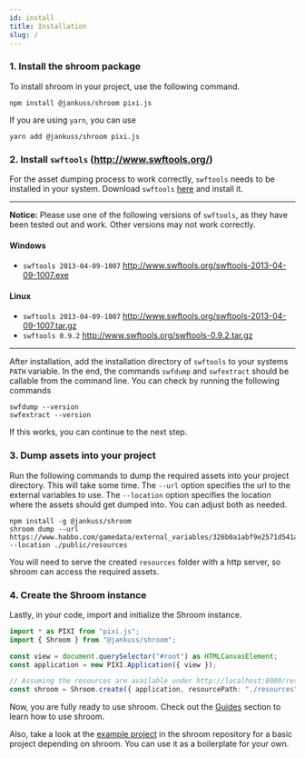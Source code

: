 ```yaml
---
id: install
title: Installation
slug: /
---
```


### 1. Install the shroom package

To install shroom in your project, use the following command.

```
npm install @jankuss/shroom pixi.js
```

If you are using `yarn`, you can use

```
yarn add @jankuss/shroom pixi.js
```

### 2. Install `swftools` (http://www.swftools.org/)

For the asset dumping process to work correctly, `swftools` needs to be installed in your system.
Download `swftools` [here](http://www.swftools.org/download.html) and install it.

---

**Notice:** Please use one of the following versions of `swftools`, as they have been tested out and work. Other versions may not work correctly.

#### Windows

- `swftools 2013-04-09-1007` http://www.swftools.org/swftools-2013-04-09-1007.exe

#### Linux

- `swftools 2013-04-09-1007` http://www.swftools.org/swftools-2013-04-09-1007.tar.gz
- `swftools 0.9.2` http://www.swftools.org/swftools-0.9.2.tar.gz

---

After installation, add the installation directory of `swftools` to your systems `PATH` variable.
In the end, the commands `swfdump` and `swfextract` should be callable from the command line.
You can check by running the following commands

```
swfdump --version
swfextract --version
```

If this works, you can continue to the next step.

### 3. Dump assets into your project

Run the following commands to dump the required assets into your project directory. This will take some time.
The `--url` option specifies the url to the external variables to use. The `--location` option specifies the location where the assets should get dumped into.
You can adjust both as needed.

```
npm install -g @jankuss/shroom
shroom dump --url https://www.habbo.com/gamedata/external_variables/326b0a1abf9e2571d541ac05e6eb3173b83bddea --location ./public/resources
```

You will need to serve the created `resources` folder with a http server, so shroom can access the required assets.

### 4. Create the Shroom instance

Lastly, in your code, import and initialize the Shroom instance.

```ts
import * as PIXI from "pixi.js";
import { Shroom } from "@jankuss/shroom";

const view = document.querySelector("#root") as HTMLCanvasElement;
const application = new PIXI.Application({ view });

// Assuming the resources are available under http://localhost:8080/resources
const shroom = Shroom.create({ application, resourcePath: "./resources" });
```

Now, you are fully ready to use shroom.
Check out the [Guides](create-room.md) section to learn how to use shroom.

Also, take a look at the [example project](https://github.com/jankuss/shroom/tree/master/example) in the shroom repository for a basic project depending on shroom.
You can use it as a boilerplate for your own.
